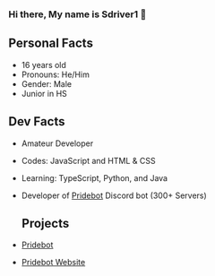 ### Hi there, My name is Sdriver1 👋

## Personal Facts
- 16 years old
- Pronouns: He/Him
- Gender: Male
- Junior in HS

## Dev Facts
- Amateur Developer
- Codes: JavaScript and HTML & CSS
- Learning: TypeScript, Python, and Java
- Developer of [Pridebot](https://github.com/Sdriver/Pridebot) Discord bot (300+ Servers)

  ## Projects
- [Pridebot](https://github.com/Sdriver/Pridebot)
- [Pridebot Website](https://github.com/Sdriver/Pridebot-Website)
